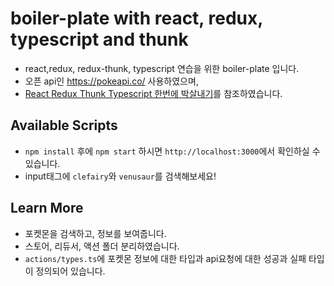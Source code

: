 # boiler-plate with react, redux, typescript and thunk

- react,redux, redux-thunk, typescript 연습을 위한 boiler-plate 입니다.
- 오픈 api인 https://pokeapi.co/ 사용하였으며,
- [React Redux Thunk Typescript 한번에 박살내기](https://www.youtube.com/watch?v=qSRPwBrDeXU&t=339s)를 참조하였습니다.

## Available Scripts

- `npm install` 후에 `npm start` 하시면
  `http://localhost:3000`에서 확인하실 수 있습니다.
- input태그에 `clefairy`와 `venusaur`를 검색해보세요!

## Learn More

- 포켓몬을 검색하고, 정보를 보여줍니다.
- 스토어, 리듀서, 액션 폴더 분리하였습니다.
- `actions/types.ts`에 포켓몬 정보에 대한 타입과 api요청에 대한 성공과 실패 타입이 정의되어 있습니다.
